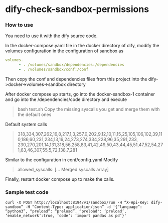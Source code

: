 # dify-check-sandbox-permissions
### How to use

You need to use it with the dify source code.

In the docker-compose.yaml file in the docker directory of dify, modify the volumes configuration in the configuration of sandbox as
```yaml
volumes.
      - . /volumes/sandbox/dependencies:/dependencies
      - . /volumes/sandbox/conf:/conf
```
Then copy the conf and dependencies files from this project into the dify->docker->volumes->sandbox directory

After docker compose up starts, go into the docker-sandbox-1 container and go into the /dependencies/code directory and execute
> bash test.sh
Copy the missing syscalls you get and merge them with the default ones

Default system calls
>318,334,307,262,16,8,217,1,3,257,0,202,9,12,10,11,15,25,105,106,102,39,110,186,60,231,234,13,16,24,273,274,334,228,96,35,291,233, 230,270,201,14,131,318,56,258,83,41,42,49,50,43,44,45,51,47,52,54,271,63,46,307,55,5,72,138,7,281

Similar to the configuration in conf/config.yaml
Modify 
> allowed_syscalls: [... Merged syscalls array]

Finally, restart docker compose up to make the calls.
### Sample test code
```shell
curl -X POST http://localhost:8194/v1/sandbox/run -H “X-Api-Key: dify-sandbox” -H “Content-Type: application/json” -d '{“language”: “python3”, “preload”: “preload”. “preload": ‘preload’, ‘enable_network’:true, ‘code’: ‘import pandas as pd’}'
```
